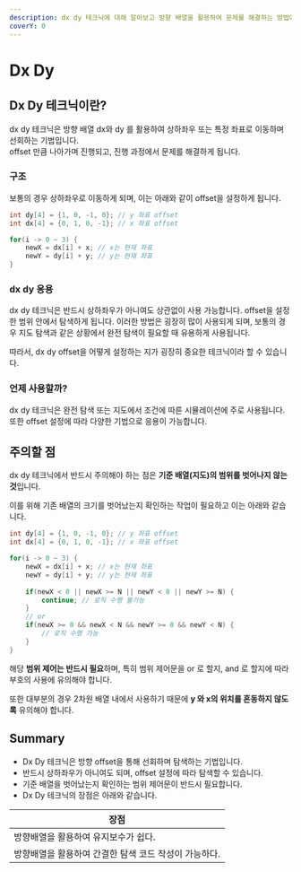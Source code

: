 ```yaml
---
description: dx dy 테크닉에 대해 알아보고 방향 배열을 활용하여 문제를 해결하는 방법에 대해 확인합니다.
coverY: 0
---
```


# Dx Dy

## Dx Dy 테크닉이란?

dx dy 테크닉은 방향 배열 dx와 dy 를 활용하여 상하좌우 또는 특정 좌표로 이동하며 선회하는 기법입니다.\
offset 만큼 나아가며 진행되고, 진행 과정에서 문제를 해결하게 됩니다.

### 구조

보통의 경우 상하좌우로 이동하게 되며, 이는 아래와 같이 offset을 설정하게 됩니다.

```cpp
int dy[4] = {1, 0, -1, 0}; // y 좌표 offset
int dx[4] = {0, 1, 0, -1}; // x 좌표 offset

for(i -> 0 ~ 3) {
    newX = dx[i] + x; // x는 현재 좌표
    newY = dy[i] + y; // y는 현재 좌표
}
```

### dx dy 응용

dx dy 테크닉은 반드시 상하좌우가 아니여도 상관없이 사용 가능합니다. offset을 설정한 범위 안에서 탐색하게 됩니다. 이러한 방법은 굉장히 많이 사용되게 되며, 보통의 경우 지도 탐색과 같은 상황에서 완전 탐색이 필요할 때 유용하게 사용됩니다.

따라서, dx dy offset을 어떻게 설정하는 지가 굉장히 중요한 테크닉이라 할 수 있습니다.

### 언제 사용할까?

dx dy 테크닉은 완전 탐색 또는 지도에서 조건에 따른 시뮬레이션에 주로 사용됩니다. 또한 offset 설정에 따라 다양한 기법으로 응용이 가능합니다.



## 주의할 점

dx dy 테크닉에서 반드시 주의해야 하는 점은 **기준 배열(지도)의 범위를 벗어나지 않는 것**입니다.

이를 위해 기존 배열의 크기를 벗어났는지 확인하는 작업이 필요하고 이는 아래와 같습니다.

```cpp
int dy[4] = {1, 0, -1, 0}; // y 좌표 offset
int dx[4] = {0, 1, 0, -1}; // x 좌표 offset

for(i -> 0 ~ 3) {
    newX = dx[i] + x; // x는 현재 좌표
    newY = dy[i] + y; // y는 현재 좌표
    
    if(newX < 0 || newX >= N || newY < 0 || newY >= N) {
        continue; // 로직 수행 불가능
    }
    // or
    if(newX >= 0 && newX < N && newY >= 0 && newY < N) {
        // 로직 수행 가능
    }
}
```

해당 **범위 제어는 반드시 필요**하며, 특히 범위 제어문을 or 로 할지, and 로 할지에 따라 부호의 사용에 유의해야 합니다.



또한 대부분의 경우 2차원 배열 내에서 사용하기 때문에 **y 와 x의 위치를 혼동하지 않도록** 유의해야 합니다.

## Summary

* Dx Dy 테크닉은 방향 offset을 통해 선회하며 탐색하는 기법입니다.
* 반드시 상하좌우가 아니여도 되며, offset 설정에 따라 탐색할 수 있습니다.
* 기준 배열을 벗어났는지 확인하는 범위 제어문이 반드시 필요합니다.
* Dx Dy 테크닉의 장점은 아래와 같습니다.

| 장점                             |
| ------------------------------ |
| 방향배열을 활용하여 유지보수가 쉽다.           |
| 방향배열을 활용하여 간결한 탐색 코드 작성이 가능하다. |

